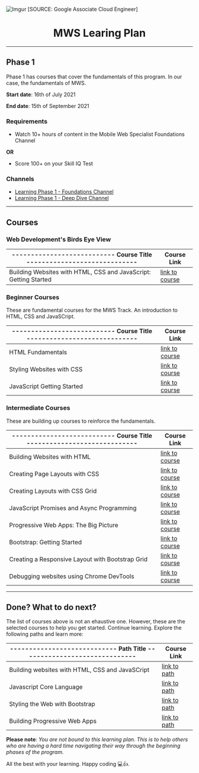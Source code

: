![Imgur](https://i2.wp.com/urbancodex.com/wp-content/uploads/google-cloud-certified-associate-cloud-engineer.png?w=678&ssl=1)
[SOURCE: Google Associate Cloud Engineer]

<h1 align="center">MWS Learing Plan</h1>

---

## Phase 1

Phase 1 has courses that cover the fundamentals of this program. In our case, the fundamentals of MWS.

**Start date**: 16th of July 2021

**End date**: 15th of September 2021

### **Requirements**
- Watch 10+ hours of content in the Mobile Web Specialist Foundations Channel

**OR**

- Score 100+ on your Skill IQ Test

### **Channels**
- [Learning Phase 1 - Foundations Channel](https://app.pluralsight.com/channels/details/8dfb23fa-4429-4f82-8135-833a1b092be2)
- [Learning Phase 1 - Deep Dive Channel](https://app.pluralsight.com/channels/details/2471866a-0cca-45f0-bb20-9bcf74e17063)

---

## Courses
  
### Web Development's Birds Eye View
  
| --------------------------- Course Title ----------------------------- | Course Link                                  |
| ---                                                                    | ---                                          |
| Building Websites with HTML, CSS and JavaScript: Getting Started       | [link to course](https://app.pluralsight.com/library/courses/html-css-javascript-getting-started-building-websites/table-of-contents) |
  
### Beginner Courses

These are fundamental courses for the MWS Track. An introduction to HTML, CSS and JavaSCript.

| --------------------------- Course Title ----------------------------- | Course Link                                  |
| ---                                                                    | ---                                          |
| HTML Fundamentals                                                      | [link to course](https://app.pluralsight.com/library/courses/cf24be02-4875-4adb-a0dd-497e0235f47f) |
| Styling Websites with CSS                                              | [link to course](https://app.pluralsight.com/library/courses/594f58dd-6427-480e-a057-22ad2fdc2ec9) |
| JavaScript Getting Started                                             | [link to course](https://app.pluralsight.com/library/courses/804837c6-ac3c-4698-aebd-bc15f629e64e) |

### Intermediate Courses

These are building up courses to reinforce the fundamentals.
  
| --------------------------- Course Title ----------------------------- | Course Link                                  |
| ---                                                                    | ---                                          |
| Building Websites with HTML                                            | [link to course](https://app.pluralsight.com/library/courses/0aefb129-3974-439e-b583-0c75f95ae299) |
| Creating Page Layouts with CSS                                         | [link to course](https://app.pluralsight.com/library/courses/d0f7040a-01ea-45ea-b94d-f570016a306e) |
| Creating Layouts with CSS Grid                                         | [link to course](https://app.pluralsight.com/library/courses/60c8ac90-ad62-47e1-85ab-d59839464466) |
| JavaScript Promises and Async Programming                              | [link to course](https://app.pluralsight.com/library/courses/javascript-promises-async-programming)|
| Progressive Web Apps: The Big Picture                                  | [link to course](https://app.pluralsight.com/library/courses/2f28c215-61f8-4c89-8d3f-9df5faa2773b) |
| Bootstrap: Getting Started                                             | [link to course](https://app.pluralsight.com/library/courses/bootstrap-getting-started)            |
| Creating a Responsive Layout with Bootstrap Grid                       | [link to course](https://app.pluralsight.com/library/courses/bootstrap-grid-creating-responsive-layout) |
| Debugging websites using Chrome DevTools                               | [link to course](https://app.pluralsight.com/library/courses/9b24778e-e1e5-415d-b2d8-1c5600bc3c25) |

---

## Done? What to do next?

The list of courses above is not an ehaustive one. However, these are the selected courses to help you get started. Continue learning. Explore the following paths and learn more: 

| ---------------------------- Path Title ------------------------------ | Course Link                                  |
| ---                                                                    | ---                                          |
| Building websites with HTML, CSS and JavaSCript                        | [link to path](https://app.pluralsight.com/paths/skills/building-websites-with-html-css-and-javascript) |
| Javascript Core Language                                               | [link to path](https://app.pluralsight.com/paths/skills/javascript-core-language) |
| Styling the Web with Bootstrap                                         | [link to path](https://app.pluralsight.com/paths/skills/styling-the-web-with-bootstrap) |
| Building Progressive Web Apps                                          | [link to path](https://app.pluralsight.com/paths/skills/building-progressive-web-applications) |


**Please note**: *You are not bound to this learning plan. This is to help others who are having a hard time navigating their way through the beginning phases of the program.*

All the best with your learning. Happy coding 💻👍.
 

